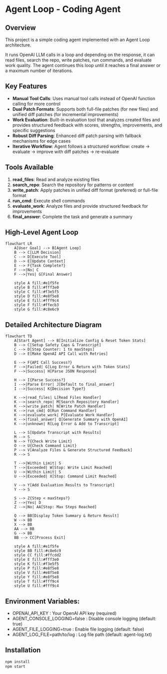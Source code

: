 # Agent Loop - Coding Agent

## Overview

This project is a simple coding agent implemented with an Agent Loop architecture.

It runs OpenAI LLM calls in a loop and depending on the response, it can read files, search the repo, write patches, run commands, and evaluate work quality. The agent continues this loop until it reaches a final answer or a maximum number of iterations.

## Key Features

- **Manual Tool Calls**: Uses manual tool calls instead of OpenAI function calling for more control
- **Dual Patch Formats**: Supports both full-file patches (for new files) and unified diff patches (for incremental improvements)
- **Work Evaluation**: Built-in evaluation tool that analyzes created files and provides structured feedback with scores, strengths, improvements, and specific suggestions
- **Robust Diff Parsing**: Enhanced diff patch parsing with fallback mechanisms for edge cases
- **Iterative Workflow**: Agent follows a structured workflow: create → evaluate → improve with diff patches → re-evaluate

## Tools Available

1. **read_files**: Read and analyze existing files
2. **search_repo**: Search the repository for patterns or content
3. **write_patch**: Apply patches in unified diff format (preferred) or full-file format
4. **run_cmd**: Execute shell commands
5. **evaluate_work**: Analyze files and provide structured feedback for improvements
6. **final_answer**: Complete the task and generate a summary

## High-Level Agent Loop

```mermaid
flowchart LR
    A[User Goal] --> B[Agent Loop]
    B --> C[LLM Decision]
    C --> D[Execute Tool]
    D --> E[Update Context]
    E --> F{Task Complete?}
    F -->|No| C
    F -->|Yes| G[Final Answer]
    
    style A fill:#e1f5fe
    style B fill:#fff3e0
    style C fill:#f3e5f5
    style D fill:#e8f5e8
    style E fill:#fff9c4
    style F fill:#ffecb3
    style G fill:#c8e6c9
```

## Detailed Architecture Diagram

```mermaid
flowchart TD
    A[Start Agent] --> B[Initialize Config & Reset Token Stats]
    B --> C[Setup Safety Caps & Transcript]
    C --> D[Step Counter: 1 to maxSteps]
    D --> E[Make OpenAI API Call with Retries]
    
    E --> F{API Call Success?}
    F -->|Failed| G[Log Error & Return with Token Stats]
    F -->|Success| H[Parse JSON Response]
    
    H --> I{Parse Success?}
    I -->|Parse Error| J[Default to final_answer]
    I -->|Success| K{Decision Type?}
    
    K -->|read_files| L[Read Files Handler]
    K -->|search_repo| M[Search Repository Handler]
    K -->|write_patch| N[Write Patch Handler]
    K -->|run_cmd| O[Run Command Handler]
    K -->|evaluate_work| P[Evaluate Work Handler]
    K -->|final_answer| Q[Generate Summary with OpenAI]
    K -->|unknown| R[Log Error & Add to Transcript]
    
    L --> S[Update Transcript with Results]
    M --> S
    N --> T{Check Write Limit}
    O --> U{Check Command Limit}
    P --> V[Analyze Files & Generate Structured Feedback]
    R --> S
    
    T -->|Within Limit| S
    T -->|Exceeded| W[Stop: Write Limit Reached]
    U -->|Within Limit| S
    U -->|Exceeded| X[Stop: Command Limit Reached]
    
    V --> Y[Add Evaluation Results to Transcript]
    Y --> S
    
    S --> Z{Step < maxSteps?}
    Z -->|Yes| D
    Z -->|No| AA[Stop: Max Steps Reached]
    
    Q --> BB[Display Token Summary & Return Result]
    W --> BB
    X --> BB
    AA --> BB
    G --> BB
    BB --> CC[Process Exit]
    
    style A fill:#e1f5fe
    style BB fill:#c8e6c9
    style CC fill:#ffcdd2
    style E fill:#fff3e0
    style K fill:#f3e5f5
    style P fill:#e8f5e8
    style V fill:#e8f5e8
    style Y fill:#e8f5e8
    style T fill:#fff9c4
    style U fill:#fff9c4
```

## Environment Variables:

- OPENAI_API_KEY : Your OpenAI API key (required)
- AGENT_CONSOLE_LOGGING=false : Disable console logging (default: true)
- AGENT_FILE_LOGGING=true : Enable file logging (default: false)
- AGENT_LOG_FILE=path/to/log : Log file path (default: agent-log.txt)

## Installation

```bash
npm install
npm start
```
